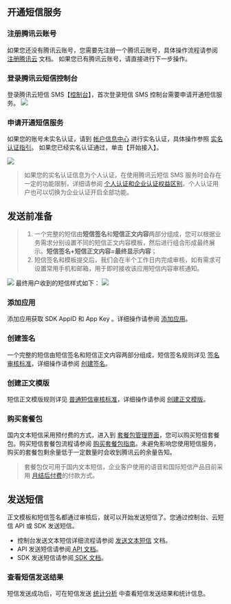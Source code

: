 ## 开通短信服务
### 注册腾讯云账号
如果您还没有腾讯云账号，您需要先注册一个腾讯云账号，具体操作流程请参阅 [注册腾讯云](https://cloud.tencent.com/document/product/378/9603) 文档。
如果您已有腾讯云账号，请直接进行下一步操作。

### 登录腾讯云短信控制台
登录腾讯云短信 SMS【[控制台](https://console.cloud.tencent.com/sms)】，首次登录短信 SMS 控制台需要申请开通短信服务。
![](https://mc.qcloudimg.com/static/img/b389b56907d722fe1203ac39d539db42/image.png)
### 申请开通短信服务
如果您的账号未实名认证，请到 [帐户信息中心](https://console.cloud.tencent.com/developer) 进行实名认证，具体操作参照 [实名认证指引](https://cloud.tencent.com/document/product/378/3629)。
如果您已经实名认证通过，单击【开始接入】。
 
![](https://mc.qcloudimg.com/static/img/717125fa63eebc837a76896349eda666/image.png)
>如果您的实名认证信息为个人认证，在使用腾讯云短信 SMS 服务时会存在一定的功能限制，详细请参阅 [个人认证和企业认证权益区别](https://cloud.tencent.com/document/product/382/13444#.E4.B8.AA.E4.BA.BA.E8.AE.A4.E8.AF.81.E5.92.8C.E4.BC.81.E4.B8.9A.E8.AE.A4.E8.AF.81.E6.9D.83.E7.9B.8A.E5.8C.BA.E5.88.AB)，个人认证用户也可以切换为企业认证开启全部功能。


## 发送前准备
>1. 一个完整的短信由**短信签名**和**短信正文内容**两部分组成，您可以根据业务需求分别设置不同的短信正文内容模板，然后进行组合形成最终展示。**短信签名+短信正文内容=最终显示内容**；
>2. 短信签名和模板提交后，我们会在半个工作日内完成审核，如有需求可设置常用手机和邮箱，用于即时接收该应用短信内容审核通知。

![](https://mc.qcloudimg.com/static/img/1223b6b179dbbbda7dcda06070eb4360/image.png)
最终用户收到的短信样式如下：
![](https://mc.qcloudimg.com/static/img/fe223e52477df4de3fec20eeb14ddc8f/image.png)

### 添加应用
添加应用获取 SDK AppID 和 App Key 。详细操作请参阅 [添加应用](https://cloud.tencent.com/document/product/382/13483#.E6.B7.BB.E5.8A.A0.E5.BA.94.E7.94.A8)。

### 创建签名
一个完整的短信由短信签名和短信正文内容两部分组成，短信签名规则详见 [签名审核标准](https://cloud.tencent.com/document/product/382/13444#.E7.AD.BE.E5.90.8D.E5.AE.A1.E6.A0.B8.E6.A0.87.E5.87.86)，详细操作请参阅 [创建签名](https://cloud.tencent.com/document/product/382/13481#.E5.88.9B.E5.BB.BA.E7.AD.BE.E5.90.8D)。


### 创建正文模版
短信正文模版规则详见 [普通短信审核标准](https://cloud.tencent.com/document/product/382/13444#.E6.99.AE.E9.80.9A.E7.9F.AD.E4.BF.A1.E5.AE.A1.E6.A0.B8.E6.A0.87.E5.87.86)，详细操作请参阅 [创建正文模版](https://cloud.tencent.com/document/product/382/13481#.E5.88.9B.E5.BB.BA.E6.AD.A3.E6.96.87.E6.A8.A1.E7.89.88)。

### 购买套餐包
国内文本短信采用预付费的方式，进入到 [套餐包管理界面](https://console.cloud.tencent.com/sms/packageList)，您可以购买短信套餐包。购买短信套餐包流程请参阅 [购买套餐包指南](https://cloud.tencent.com/document/product/382/13479)。未避免影响您使用短信服务，购买的套餐包剩余量低于一定数量时会收到腾讯云的余量告知。
>套餐包仅可用于国内文本短信，企业客户使用的语音和国际短信产品目前采用 [月结后付费](https://cloud.tencent.com/document/product/382/9556#.E7.9F.AD.E4.BF.A1.E3.80.81.E8.AF.AD.E9.9F.B3.E4.BB.B7.E6.A0.BC)的付款方式。

## 发送短信
正文模板和短信签名都通过审核后，就可以开始发送短信了。您通过控制台、云短信 API 或 SDK 发送短信。
- 控制台发送文本短信详细流程请参阅 [发送文本短信](https://cloud.tencent.com/document/product/382/13481) 文档。
- API 发送短信请参阅[ API 文档](https://cloud.tencent.com/document/product/382/13297)。
- SDK 发送短信请参阅[ SDK 文档](https://cloud.tencent.com/document/product/382/5804)。


### 查看短信发送结果
短信发送成功后，可在短信发送 [统计分析](https://cloud.tencent.com/document/product/382/3775#.E7.9F.AD.E4.BF.A1.E8.AE.B0.E5.BD.95) 中查看短信发送结果和统计信息。


